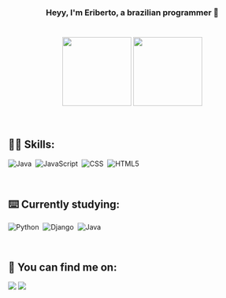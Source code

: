 <div align="center">
    <h3> Heyy, I'm Eriberto, a brazilian programmer 👋 <h3/>
</div>

<br/>

<div align="center">
    <a href="https://github.com/eribert0"></a>
    <img height="140em" src="https://github-readme-stats.vercel.app/api?username=eribert0&show_icons=true&theme=algolia"/>
    <img height="140em" src="https://github-readme-stats.vercel.app/api/top-langs/?username=eribert0&layout=compact&langs_count=7&theme=algolia"/>
</div>

<br/>
<br/>

## **👨‍💻 Skills:**
![Java](https://img.shields.io/badge/java-%23ED8B00.svg?style=for-the-badge&logo=openjdk&logoColor=white)&nbsp;
![JavaScript](https://img.shields.io/badge/-JavaScript-0D1117?style=for-the-badge&logo=javascript&labelColor=0D1117)&nbsp;
![CSS](https://img.shields.io/badge/-CSS-0D1117?style=for-the-badge&logo=CSS3&logoColor=1572B6&labelColor=0D1117)&nbsp;
![HTML5](https://img.shields.io/badge/html5-%23E34F26.svg?style=for-the-badge&logo=html5&logoColor=white)&nbsp;

<br/>

## **⌨️ Currently studying:**
![Python](https://img.shields.io/badge/Python-FFD43B?style=for-the-badge&logo=python&logoColor=blue)&nbsp;
![Django](https://img.shields.io/badge/django-%23092E20.svg?style=for-the-badge&logo=django&logoColor=white)&nbsp;
![Java](https://img.shields.io/badge/java-%23ED8B00.svg?style=for-the-badge&logo=openjdk&logoColor=white)&nbsp;




<br/>

## **🌠 You can find me on:**
  <a href="https://www.youtube.com/channel/UCIlhurFJhZZS7G_O8KKtnaA" target="_blank"><img src="https://img.shields.io/badge/YouTube-FF0000?style=for-the-badge&logo=youtube&logoColor=white" target="_blank"></a>
  <a href="https://www.instagram.com/eriberto_junnior/" target="_blank"><img src="https://img.shields.io/badge/-Instagram-%23E4405F?style=for-the-badge&logo=instagram&logoColor=white" target="_blank"></a>

